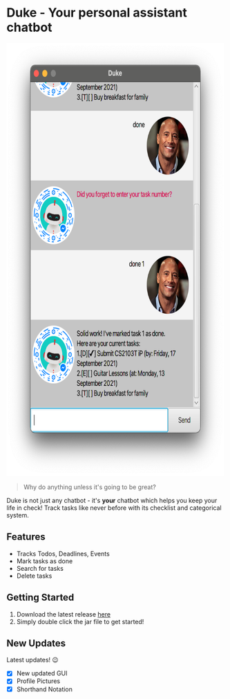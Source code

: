 # Duke - Your personal assistant chatbot

<div align = "center"> 
<img src ="docs/Ui.png" width = "720" height = "1000">
</div>

> Why do anything unless it's going to be great?

Duke is not just any chatbot - it's **your** chatbot which helps you keep your life in check!
Track tasks like never before with its checklist and categorical system.

## Features
* Tracks Todos, Deadlines, Events
* Mark tasks as done
* Search for tasks
* Delete tasks

## Getting Started
1. Download the latest release [here](https://github.com/moreTriangles/ip)
1. Simply double click the jar file to get started!

## New Updates
Latest updates! 😉
- [x] New updated GUI
- [x] Profile Pictures
- [x] Shorthand Notation
